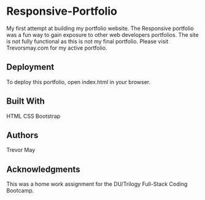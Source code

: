 # Responsive-Portfolio

My first attempt at building my portfolio website. The Responsive portfolio was a fun way to gain exposure to other web developers portfolios. The site is not fully functional as this is not my final portfolio. Please visit Trevorsmay.com for my active portfolio.

## Deployment

To deploy this portfolio, open index.html in your browser.

## Built With

HTML
CSS
Bootstrap

## Authors

Trevor May

## Acknowledgments

This was a home work assignment for the DU/Trilogy Full-Stack Coding Bootcamp.


